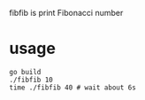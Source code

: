 fibfib is print Fibonacci number

# usage
```shell script
go build
./fibfib 10
time ./fibfib 40 # wait about 6s
```
